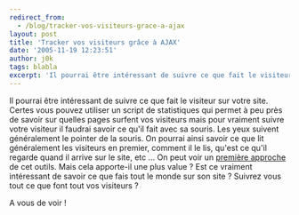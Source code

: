 ```yaml
---
redirect_from:
  - /blog/tracker-vos-visiteurs-grace-a-ajax
layout: post
title: 'Tracker vos visiteurs grâce à AJAX'
date: '2005-11-19 12:23:51'
author: j0k
tags: blabla
excerpt: 'Il pourrai être intéressant de suivre ce que fait le visiteur sur votre site. Certes vous pouvez utiliser un script de statistiques qui permet à peu près de savoir sur quelles pages surfent vos visiteurs mais pour vraiment suivre votre visiteur il faudrai savoir ce qu''il fait avec sa souris. Les yeux suivent généralement le pointer de la souris. On pourrai ainsi savoir ce que      ...'
---
```


Il pourrai être intéressant de suivre ce que fait le visiteur sur votre site. Certes vous pouvez utiliser un script de statistiques qui permet à peu près de savoir sur quelles pages surfent vos visiteurs mais pour vraiment suivre votre visiteur il faudrai savoir ce qu'il fait avec sa souris. Les yeux suivent généralement le pointer de la souris. On pourrai ainsi savoir ce que lit généralement les visiteurs en premier, comment il le lis, qu'est ce qu'il regarde quand il arrive sur le site, etc ...
On peut voir un [première approche](http://www.svay.com/blog/index/2005/08/23/297-ameliorez-votre-site-grace-a-ajax) de cet outils. Mais cela apporte-il une plus value ? Est ce vraiment intéressant de savoir ce que fais tout le monde sur son site ?   Suivrez vous tout ce que font tout vos visiteurs ?

A vous de voir !
